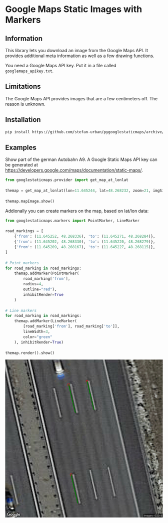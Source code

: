 
Google Maps Static Images with Markers
======================================

## Information

This library lets you download an image from the Google Maps API. It provides additional meta information as well as a few drawing functions.

You need a Google Maps API key. Put it in a file called ```googlemaps_apikey.txt```.

## Limitations

The Google Maps API provides images that are a few centimeters off. The reason is unknown.

## Installation

```bash
pip install https://github.com/stefan-urban/pygooglestaticmaps/archive/master.zip
```

## Examples

Show part of the german Autobahn A9. A Google Static Maps API key can be generated at https://developers.google.com/maps/documentation/static-maps/.

```python
from googlestaticmaps.provider import get_map_at_lonlat

themap = get_map_at_lonlat(lon=11.645244, lat=48.268232, zoom=21, imgSize=(700, 700), apikey="123456")

themap.mapImage.show()
```

Addionally you can create markers on the map, based on lat/lon data:

```python
from googlestaticmaps.markers import PointMarker, LineMarker

road_markings = [
    {'from': (11.645252, 48.268336), 'to': (11.645271, 48.268284)},
    {'from': (11.645202, 48.268330), 'to': (11.645220, 48.268279)},
    {'from': (11.645209, 48.268167), 'to': (11.645227, 48.268115)},
]

# Point markers
for road_marking in road_markings:
    themap.addMarker(PointMarker(
        road_marking['from'],
        radius=4,
        outline="red"),
        inhibitRender=True
    )

# Line markers
for road_marking in road_markings:
    themap.addMarker(LineMarker(
        [road_marking['from'], road_marking['to']],
        lineWidth=3,
        color="green"
    ), inhibitRender=True)

themap.render().show()


```

![Marker Sample](gmaps-sample.png "Markers on a Google Static Maps map")